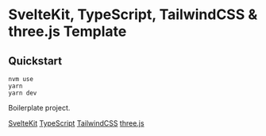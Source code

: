 # SvelteKit, TypeScript, TailwindCSS & three.js Template

## Quickstart

```console
nvm use
yarn
yarn dev
```

Boilerplate project. 

[SvelteKit](https://kit.svelte.dev/)
[TypeScript](https://www.typescriptlang.org/)
[TailwindCSS](https://tailwindcss.com/)
[three.js](https://threejs.org/)

